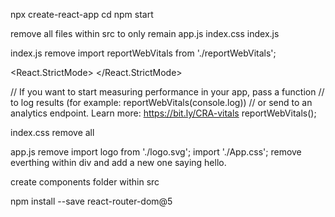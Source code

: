 npx create-react-app <app name>
cd <app name>
npm start

remove all files within src to only remain
app.js
index.css
index.js


index.js remove
import reportWebVitals from './reportWebVitals';


  <React.StrictMode>
  </React.StrictMode>


// If you want to start measuring performance in your app, pass a function
// to log results (for example: reportWebVitals(console.log))
// or send to an analytics endpoint. Learn more: https://bit.ly/CRA-vitals
reportWebVitals();


index.css
remove all

app.js
remove
import logo from './logo.svg';
import './App.css';
remove everthing within div and add a new one saying hello.


create components folder within src



npm install --save react-router-dom@5

